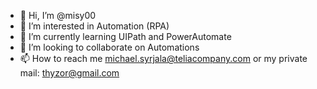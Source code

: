 - 👋 Hi, I’m @misy00
- 👀 I’m interested in Automation (RPA)
- 🌱 I’m currently learning UIPath and PowerAutomate
- 💞️ I’m looking to collaborate on Automations
- 📫 How to reach me michael.syrjala@teliacompany.com or my private mail: thyzor@gmail.com

<!---
misy00/misy00 is a ✨ special ✨ repository because its `README.md` (this file) appears on your GitHub profile.
You can click the Preview link to take a look at your changes.
--->
